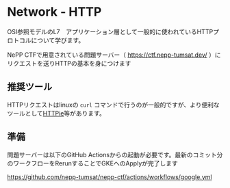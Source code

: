 # Network - HTTP

OSI参照モデルのL7　アプリケーション層として一般的に使われているHTTPプロトコルについて学びます。

NePP CTFで用意されている問題サーバー（ <https://ctf.nepp-tumsat.dev/> ）にリクエストを送りHTTPの基本を身につけます

## 推奨ツール
HTTPリクエストはlinuxの `curl` コマンドで行うのが一般的ですが、より便利なツールとして[HTTPie](https://httpie.io/)等があります。

## 準備
問題サーバーは以下のGitHub Actionsからの起動が必要です。最新のコミット分のワークフローをRerunすることでGKEへのApplyが完了します

<https://github.com/nepp-tumsat/nepp-ctf/actions/workflows/google.yml>